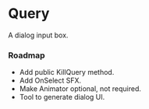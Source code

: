 # Query

A dialog input box.

### Roadmap

* Add public KillQuery method.
* Add OnSelect SFX.
* Make Animator optional, not required.
* Tool to generate dialog UI.
